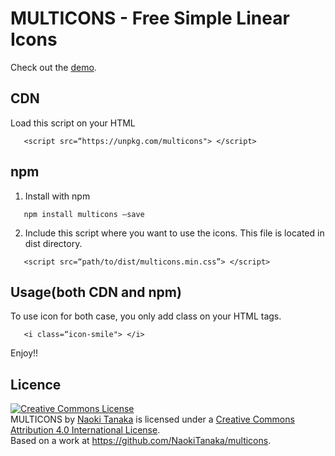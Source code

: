 # MULTICONS - Free Simple Linear Icons
<p>Check out the <a href="https://naokitanaka.github.io/multicons/" target="_blank">demo</a>.

<h2>CDN</h2>

Load this script on your HTML

```
   <script src=“https://unpkg.com/multicons"> </script>
```

<h2>npm</h2>

1. Install with npm

```
   npm install multicons —save
```

2. Include this script where you want to use the icons. This file is located in dist directory.

```
   <script src=“path/to/dist/multicons.min.css”> </script>
```

<h2>Usage(both CDN and npm)</h2>

To use icon for both case, you only add class on your HTML tags.

```
   <i class=“icon-smile"> </i>
```

Enjoy!!

<h2>Licence</h2>
<a rel="license" href="http://creativecommons.org/licenses/by/4.0/"><img alt="Creative Commons License" style="border-width:0" src="https://i.creativecommons.org/l/by/4.0/88x31.png" /></a><br /><span xmlns:dct="http://purl.org/dc/terms/" property="dct:title">MULTICONS</span> by <a xmlns:cc="http://creativecommons.org/ns#" href=" https://naokitanaka.github.io/multicons/" property="cc:attributionName" rel="cc:attributionURL">Naoki Tanaka</a> is licensed under a <a rel="license" href="http://creativecommons.org/licenses/by/4.0/">Creative Commons Attribution 4.0 International License</a>.<br />Based on a work at <a xmlns:dct="http://purl.org/dc/terms/" href="https://github.com/NaokiTanaka/multicons" rel="dct:source">https://github.com/NaokiTanaka/multicons</a>.
